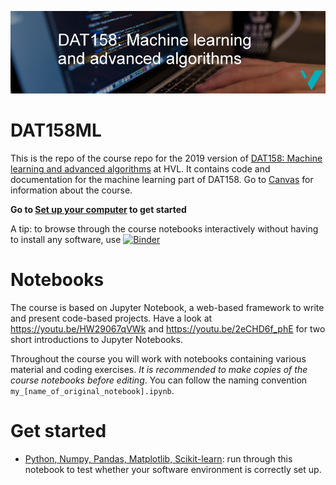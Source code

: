 ![DAT158 logo](./assets/DAT158-logo.png)

# DAT158ML
This is the repo of the course repo for the 2019 version of [DAT158: Machine learning and advanced algorithms](https://www.hvl.no/en/studies-at-hvl/study-programmes/course/dat158) at HVL. It contains code and documentation for the machine learning part of DAT158. Go to [Canvas](https://hvl.instructure.com/courses/9086) for information about the course.


**Go to [Set up your computer](setup.md) to get started**

A tip: to browse through the course notebooks interactively without having to install any software, use 
[![Binder](https://mybinder.org/badge_logo.svg)](https://mybinder.org/v2/gh/alu042/DAT158ML/master)

# Notebooks
The course is based on Jupyter Notebook, a web-based framework to write and present code-based projects. Have a look at https://youtu.be/HW29067qVWk and https://youtu.be/2eCHD6f_phE for two short introductions to Jupyter Notebooks.

Throughout the course you will work with notebooks containing various material and coding exercises. _It is recommended to make copies of the course notebooks before editing_. You can follow the naming convention `my_[name_of_original_notebook].ipynb`.

# Get started
* [Python, Numpy, Pandas, Matplotlib, Scikit-learn](notebooks/0.0-test.ipynb): run through this notebook to test whether your software environment is correctly set up. 